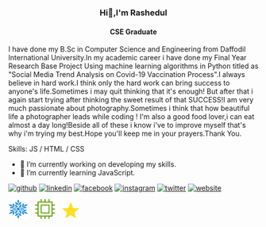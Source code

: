 
### <p align="center">Hi👋,I'm Rashedul</p>
#### <p align="center">CSE Graduate</p>


I have done my B.Sc in Computer Science and Engineering from Daffodil International University.In my academic career i have done my Final Year Research Base Project Using machine learning algorithms in Python titled as "Social Media Trend Analysis on Covid-19 Vaccination Process".I always believe in hard work.I think only the hard work can bring success to anyone's life.Sometimes i may quit thinking that it's enough! But after that i again start trying after thinking the sweet result of that SUCCESS!I am very much passionate about photography.Sometimes i think that how beautiful life a photographer leads while coding ! I'm also a good food lover,i can eat almost a day long!Beside all of these i know i've to improve myself that's why i'm trying my best.Hope you'll keep me in your prayers.Thank You.

Skills: JS / HTML / CSS

- 🔭 I’m currently working on developing my skills. 
- 🌱 I’m currently learning JavaScript. 


[<img src='https://cdn.jsdelivr.net/npm/simple-icons@3.0.1/icons/github.svg' alt='github' height='40'>](https://github.com/https://github.com/Rashedul-Islam-Rishad)  [<img src='https://cdn.jsdelivr.net/npm/simple-icons@3.0.1/icons/linkedin.svg' alt='linkedin' height='40'>](https://www.linkedin.com/in/https://www.linkedin.com/in/a-s-m-rashedul-islam-6437011b3//)  [<img src='https://cdn.jsdelivr.net/npm/simple-icons@3.0.1/icons/facebook.svg' alt='facebook' height='40'>](https://www.facebook.com/https://www.facebook.com/asmrashedul.rishad)  [<img src='https://cdn.jsdelivr.net/npm/simple-icons@3.0.1/icons/instagram.svg' alt='instagram' height='40'>](https://www.instagram.com/https://www.instagram.com/ripublicanrishad//)  [<img src='https://cdn.jsdelivr.net/npm/simple-icons@3.0.1/icons/twitter.svg' alt='twitter' height='40'>](https://twitter.com/https://twitter.com/RASHEDU06913663)  [<img src='https://cdn.jsdelivr.net/npm/simple-icons@3.0.1/icons/icloud.svg' alt='website' height='40'>](https://sites.google.com/diu.edu.bd/rashedulislam13/home)  

<a href='https://archiveprogram.github.com/'><img src='https://raw.githubusercontent.com/acervenky/animated-github-badges/master/assets/acbadge.gif' width='40' height='40'></a> <a href='https://docs.github.com/en/developers'><img src='https://raw.githubusercontent.com/acervenky/animated-github-badges/master/assets/devbadge.gif' width='40' height='40'></a> <a href='https://stars.github.com/'><img src='https://raw.githubusercontent.com/acervenky/animated-github-badges/master/assets/starbadge.gif' width='35' height='35'></a> 

